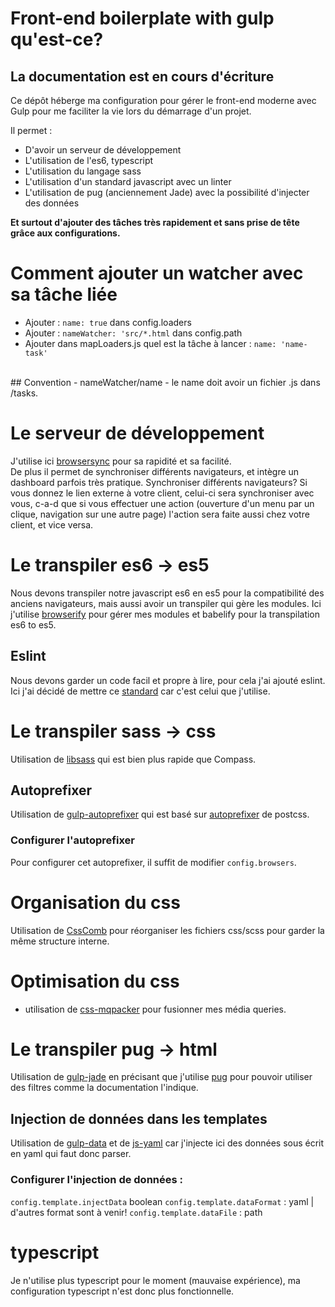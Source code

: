 # Front-end boilerplate with gulp qu'est-ce?
## La documentation est en cours d'écriture

Ce dépôt héberge ma configuration pour gérer le front-end moderne avec Gulp pour me faciliter la vie lors du démarrage d'un projet.

Il permet :
- D'avoir un serveur de développement
- L'utilisation de l'es6, typescript
- L'utilisation du langage sass
- L'utilisation d'un standard javascript avec un linter
- L'utilisation de pug (anciennement Jade) avec la possibilité d'injecter des données

**Et surtout d'ajouter des tâches très rapidement et sans prise de tête grâce aux configurations.**

# Comment ajouter un watcher avec sa tâche liée
- Ajouter : `name: true` dans config.loaders
- Ajouter : `nameWatcher: 'src/*.html` dans config.path 
- Ajouter dans mapLoaders.js quel est la tâche à lancer : `name: 'name-task'`
<br />
## Convention
- nameWatcher/name
- le name doit avoir un fichier .js dans /tasks.

# Le serveur de développement
J'utilise ici [browsersync](https://www.browsersync.io/) pour sa rapidité et sa facilité. <br>
De plus il permet de synchroniser différents navigateurs, et intègre un dashboard parfois très pratique.
Synchroniser différents navigateurs?
Si vous donnez le lien externe à votre client, celui-ci sera synchroniser avec vous, c-a-d que si vous effectuer une action (ouverture d'un menu par un clique, navigation sur une autre page) l'action sera faite aussi chez votre client, et vice versa.

# Le transpiler es6 -> es5
Nous devons transpiler notre javascript es6 en es5 pour la compatibilité des anciens navigateurs, mais aussi avoir un transpiler qui gère les modules.
Ici j'utilise [browserify](http://browserify.org/) pour gérer mes modules et babelify pour la transpilation es6 to es5.
## Eslint
Nous devons garder un code facil et propre à lire, pour cela j'ai ajouté eslint.
Ici j'ai décidé de mettre ce [standard](http://standardjs.com/) car c'est celui que j'utilise.


# Le transpiler sass -> css
Utilisation de [libsass](http://sass-lang.com/libsass) qui est bien plus rapide que Compass.

## Autoprefixer
Utilisation de [gulp-autoprefixer](https://www.npmjs.com/package/gulp-autoprefixer) qui est basé sur [autoprefixer](https://github.com/postcss/autoprefixer) de postcss.
### Configurer l'autoprefixer
Pour configurer cet autoprefixer, il suffit de modifier `config.browsers`.

# Organisation du css
Utilisation de [CssComb](http://csscomb.com) pour réorganiser les fichiers css/scss pour garder la même structure interne.

# Optimisation du css
- utilisation de [css-mqpacker](https://github.com/hail2u/node-css-mqpacker) pour fusionner mes média queries.

# Le transpiler pug -> html
Utilisation de [gulp-jade](https://www.npmjs.com/package/gulp-jade) en précisant que j'utilise [pug](http://) pour pouvoir utiliser des filtres comme la documentation l'indique.

## Injection de données dans les templates
Utilisation de [gulp-data](https://www.npmjs.com/package/gulp-data) et de [js-yaml](https://github.com/nodeca/js-yaml) car j'injecte ici des données sous écrit en yaml qui faut donc parser.
### Configurer l'injection de données :
`config.template.injectData` boolean
`config.template.dataFormat` : yaml | d'autres format sont à venir!
`config.template.dataFile` : path

# typescript
Je n'utilise plus typescript pour le moment (mauvaise expérience), ma configuration typescript n'est donc plus fonctionnelle.
